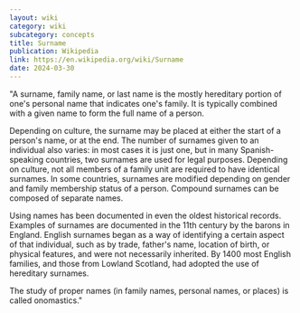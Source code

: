 ```yaml
---
layout: wiki
category: wiki
subcategory: concepts
title: Surname
publication: Wikipedia
link: https://en.wikipedia.org/wiki/Surname
date: 2024-03-30
---
```


"A surname, family name, or last name is the mostly hereditary portion of one's personal name that indicates one's family. It is typically combined with a given name to form the full name of a person.

Depending on culture, the surname may be placed at either the start of a person's name, or at the end. The number of surnames given to an individual also varies: in most cases it is just one, but in many Spanish-speaking countries, two surnames are used for legal purposes. Depending on culture, not all members of a family unit are required to have identical surnames. In some countries, surnames are modified depending on gender and family membership status of a person. Compound surnames can be composed of separate names.

Using names has been documented in even the oldest historical records. Examples of surnames are documented in the 11th century by the barons in England. English surnames began as a way of identifying a certain aspect of that individual, such as by trade, father's name, location of birth, or physical features, and were not necessarily inherited. By 1400 most English families, and those from Lowland Scotland, had adopted the use of hereditary surnames.

The study of proper names (in family names, personal names, or places) is called onomastics."

